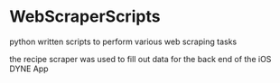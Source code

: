 # WebScraperScripts
python written scripts to perform various web scraping tasks

the recipe scraper was used to fill out data for the back end of the iOS DYNE App
